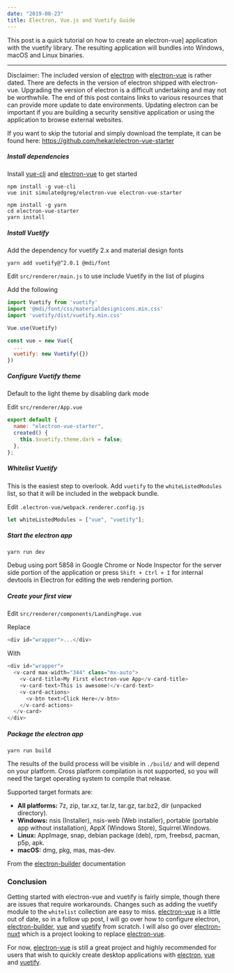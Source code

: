 ```yaml
---
date: "2019-08-23"
title: Electron, Vue.js and Vuetify Guide
---
```


This post is a quick tutorial on how to create an electron-vue] application with the vuetify library. The resulting application will bundles into Windows, macOS and Linux binaries.

---

Disclaimer: The included version of [electron] with [electron-vue][electron-vue-github] is rather dated. There are defects in the version of electron shipped with electron-vue. Upgrading the version of electron is a difficult undertaking and may not be worthwhile. The end of this post contains links to various resources that can provide more update to date environments. Updating electron can be important if you are building a security sensitive application or using the application to browse external websites.

If you want to skip the tutorial and simply download the template, it can be found here: https://github.com/hekar/electron-vue-starter

##### Install dependencies

Install [vue-cli] and [electron-vue] to get started

```
npm install -g vue-cli
vue init simulatedgreg/electron-vue electron-vue-starter

npm install -g yarn
cd electron-vue-starter
yarn install
```

##### Install Vuetify

Add the dependency for vuetify 2.x and material design fonts

```
yarn add vuetify@^2.0.1 @mdi/font
```

Edit `src/renderer/main.js` to use include Vuetify in the list of plugins

Add the following

```js
import Vuetify from 'vuetify'
import '@mdi/font/css/materialdesignicons.min.css'
import 'vuetify/dist/vuetify.min.css'

Vue.use(Vuetify)

const vue = new Vue({
  ...
  vuetify: new Vuetify({})
})
```

##### Configure Vuetify theme

Default to the light theme by disabling dark mode

Edit `src/renderer/App.vue`

```js
export default {
  name: "electron-vue-starter",
  created() {
    this.$vuetify.theme.dark = false;
  },
};
```

##### Whitelist Vuetify

This is the easiest step to overlook. Add `vuetify` to the `whiteListedModules` list, so that it will be included in the webpack bundle.

Edit `.electron-vue/webpack.renderer.config.js`

```js
let whiteListedModules = ["vue", "vuetify"];
```

##### Start the electron app

```
yarn run dev
```

Debug using port 5858 in Google Chrome or Node Inspector for the server side portion of the application or press `Shift + Ctrl + I` for internal devtools in Electron for editing the web rendering portion.

##### Create your first view

Edit `src/renderer/components/LandingPage.vue`

Replace

```js
<div id="wrapper">...</div>
```

With

```js
<div id="wrapper">
  <v-card max-width="344" class="mx-auto">
    <v-card-title>My First electron-vue App</v-card-title>
    <v-card-text>This is awesome!</v-card-text>
    <v-card-actions>
      <v-btn text>Click Here</v-btn>
    </v-card-actions>
  </v-card>
</div>
```

##### Package the electron app

```
yarn run build
```

The results of the build process will be visible in `./build/` and will depend on your platform. Cross platform compilation is not supported, so you will need the target operating system to compile that release.

Supported target formats are:

- **All platforms:** 7z, zip, tar.xz, tar.lz, tar.gz, tar.bz2, dir (unpacked directory).
- **Windows:** nsis (Installer), nsis-web (Web installer), portable (portable app without installation), AppX (Windows Store), Squirrel.Windows.
- **Linux:** AppImage, snap, debian package (deb), rpm, freebsd, pacman, p5p, apk.
- **macOS:** dmg, pkg, mas, mas-dev.

From the [electron-builder] documentation

### Conclusion

Getting started with electron-vue and vuetify is fairly simple, though there are issues that require workarounds. Changes such as adding the vuetify module to the `whitelist` collection are easy to miss. [electron-vue][electron-vue] is a little out of date, so in a follow up post, I will go over how to configure electron, [electron-builder], [vue] and [vuetify] from scratch. I will also go over [electron-nuxt] which is a project looking to replace [electron-vue].

For now, [electron-vue] is still a great project and highly recommended for users that wish to quickly create desktop applications with [electron], [vue] and [vuetify].

[vue]: https://github.com/vuejs/vue
[vue-cli]: https://github.com/vuejs/vue-cli
[electron]: https://electronjs.org
[electron-builder]: https://www.electron.build
[electron-vue-github]: https://github.com/SimulatedGREG/electron-vue
[electron-vue]: https://madewithvuejs.com/electron-vue
[electron-nuxt]: https://github.com/michalzaq12/electron-nuxt
[vuetify]: https://vuetifyjs.com
[electron-builder]: https://www.electron.build
